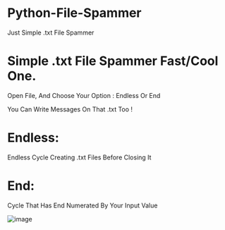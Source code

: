 # Python-File-Spammer
Just Simple .txt File Spammer

# Simple .txt File Spammer Fast/Cool One.

Open File, And Choose Your Option : Endless Or End

You Can Write Messages On That .txt Too !

# Endless:

Endless Cycle Creating .txt Files Before Closing It

# End:

Cycle That Has End Numerated By Your Input Value

![image](https://user-images.githubusercontent.com/114742272/198586213-47c137f2-48e4-44e6-a884-2125599b2e6b.png)
